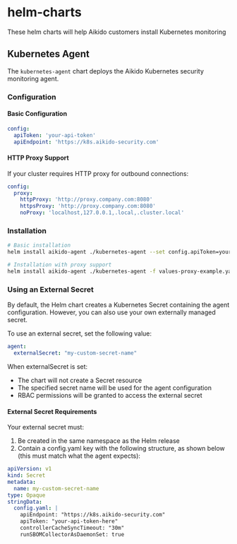 # helm-charts

These helm charts will help Aikido customers install Kubernetes monitoring

## Kubernetes Agent

The `kubernetes-agent` chart deploys the Aikido Kubernetes security monitoring agent.

### Configuration

#### Basic Configuration

```yaml
config:
  apiToken: 'your-api-token'
  apiEndpoint: 'https://k8s.aikido-security.com'
```

#### HTTP Proxy Support

If your cluster requires HTTP proxy for outbound connections:

```yaml
config:
  proxy:
    httpProxy: 'http://proxy.company.com:8080'
    httpsProxy: 'http://proxy.company.com:8080'
    noProxy: 'localhost,127.0.0.1,.local,.cluster.local'
```

### Installation

```bash
# Basic installation
helm install aikido-agent ./kubernetes-agent --set config.apiToken=your-token

# Installation with proxy support
helm install aikido-agent ./kubernetes-agent -f values-proxy-example.yaml
```

### Using an External Secret

By default, the Helm chart creates a Kubernetes Secret containing the agent configuration. However, you can also use your own externally managed secret.

To use an external secret, set the following value:
```yaml
agent:
  externalSecret: "my-custom-secret-name"
```

When externalSecret is set:
- The chart will not create a Secret resource
- The specified secret name will be used for the agent configuration
- RBAC permissions will be granted to access the external secret

#### External Secret Requirements

Your external secret must:
1. Be created in the same namespace as the Helm release
2. Contain a config.yaml key with the following structure, as shown below (this must match what the agent expects):

```yaml
apiVersion: v1
kind: Secret
metadata:
  name: my-custom-secret-name
type: Opaque
stringData:
  config.yaml: |
    apiEndpoint: "https://k8s.aikido-security.com"
    apiToken: "your-api-token-here"
    controllerCacheSyncTimeout: "30m"
    runSBOMCollectorAsDaemonSet: true
```